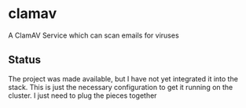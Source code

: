 # clamav
A ClamAV Service which can scan emails for viruses

## Status
The project was made available, but I have not yet integrated it into the stack. This is just the necessary configuration to get it running on the cluster. I just need to plug the pieces together